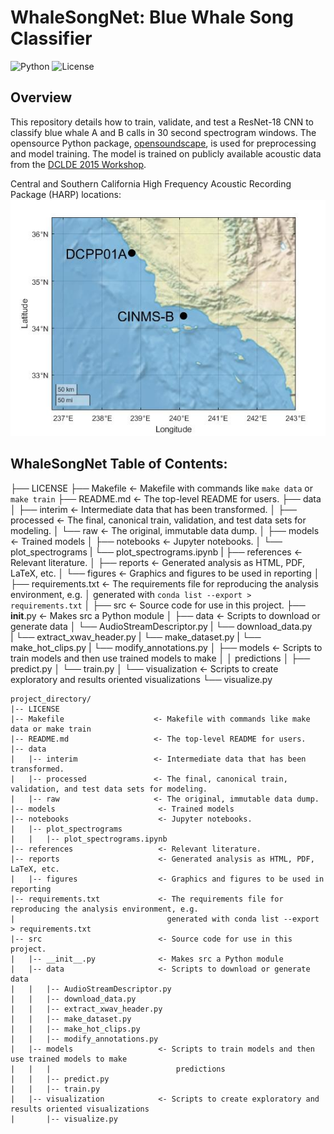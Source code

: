 # WhaleSongNet: Blue Whale Song Classifier

![Python](https://img.shields.io/badge/python-3.8+-blue.svg)
![License](https://img.shields.io/badge/license-MIT-green)

## Overview

This repository details how to train, validate, and test a ResNet-18 CNN to classify blue whale A and B calls in 30 second spectrogram windows. The opensource Python package, [opensoundscape](https://opensoundscape.org/en/latest/), is used for preprocessing and model training. The model is trained on publicly available acoustic data from the [DCLDE 2015 Workshop](https://www.cetus.ucsd.edu/dclde/). 

Central and Southern California High Frequency Acoustic Recording Package (HARP) locations:
![Southern California High Frequency Acoustic Recording Package (HARP) locations](https://github.com/m1alksne/WhaleSongNet/blob/main/reports/figures/site_map.jpg)

## WhaleSongNet Table of Contents:

├── LICENSE
├── Makefile           <- Makefile with commands like `make data` or `make train`
├── README.md          <- The top-level README for users.
├── data
│   ├── interim        <- Intermediate data that has been transformed.
│   ├── processed      <- The final, canonical train, validation, and test data sets for modeling.
│   └── raw            <- The original, immutable data dump.
│
├── models             <- Trained models
│
├── notebooks          <- Jupyter notebooks. 
│   └── plot_spectrograms
|	└── plot_spectrograms.ipynb
| 
├── references         <- Relevant literature.
│
├── reports            <- Generated analysis as HTML, PDF, LaTeX, etc.
│   └── figures        <- Graphics and figures to be used in reporting
│
├── requirements.txt   <- The requirements file for reproducing the analysis environment, e.g.
│                         generated with `conda list --export > requirements.txt`
│
├── src                <- Source code for use in this project.
    ├── __init__.py    <- Makes src a Python module
    │
    ├── data           <- Scripts to download or generate data
    │   └── AudioStreamDescriptor.py 
    |	└── download_data.py	
    |	└── extract_xwav_header.py
    |	└── make_dataset.py
    |	└── make_hot_clips.py
    |	└── modify_annotations.py
    │
    ├── models         <- Scripts to train models and then use trained models to make
    │   │                 predictions
    │   ├── predict.py
    │   └── train.py
    │
    └── visualization  <- Scripts to create exploratory and results oriented visualizations
        └── visualize.py

```
project_directory/
|-- LICENSE
|-- Makefile                    <- Makefile with commands like make data or make train
|-- README.md                   <- The top-level README for users.
|-- data
|   |-- interim                 <- Intermediate data that has been transformed.
|   |-- processed               <- The final, canonical train, validation, and test data sets for modeling.
|   |-- raw                     <- The original, immutable data dump.
|-- models                       <- Trained models
|-- notebooks                    <- Jupyter notebooks.
|   |-- plot_spectrograms
|   |   |-- plot_spectrograms.ipynb
|-- references                   <- Relevant literature.
|-- reports                      <- Generated analysis as HTML, PDF, LaTeX, etc.
|   |-- figures                  <- Graphics and figures to be used in reporting
|-- requirements.txt             <- The requirements file for reproducing the analysis environment, e.g.
|                                  generated with conda list --export > requirements.txt
|-- src                          <- Source code for use in this project.
|   |-- __init__.py              <- Makes src a Python module
|   |-- data                     <- Scripts to download or generate data
|   |   |-- AudioStreamDescriptor.py
|   |   |-- download_data.py
|   |   |-- extract_xwav_header.py
|   |   |-- make_dataset.py
|   |   |-- make_hot_clips.py
|   |   |-- modify_annotations.py
|   |-- models                   <- Scripts to train models and then use trained models to make
|   |   |                            predictions
|   |   |-- predict.py
|   |   |-- train.py
|   |-- visualization            <- Scripts to create exploratory and results oriented visualizations
|       |-- visualize.py
```